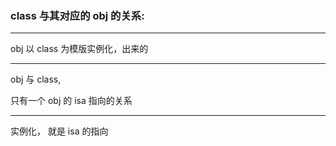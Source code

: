 ### class 与其对应的 obj 的关系:


<hr>

obj 以 class 为模版实例化，出来的


<hr>




obj 与 class,


只有一个 obj 的 isa 指向的关系





<hr>



实例化， 就是 isa 的指向
